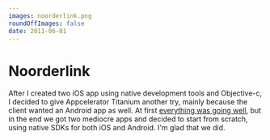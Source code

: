 ```yaml
---
images: noorderlink.png
roundOffImages: false
date: 2011-06-01
---
```


# Noorderlink
After I created two iOS app using native development tools and Objective-c, I decided to give Appcelerator Titanium another try, mainly because the client wanted an Android app as well. At first [everything was going well](/articles/2010/once-again-i-turn-appcelerator/), but in the end we got two mediocre apps and decided to start from scratch, using native SDKs for both iOS and Android. I'm glad that we did.
